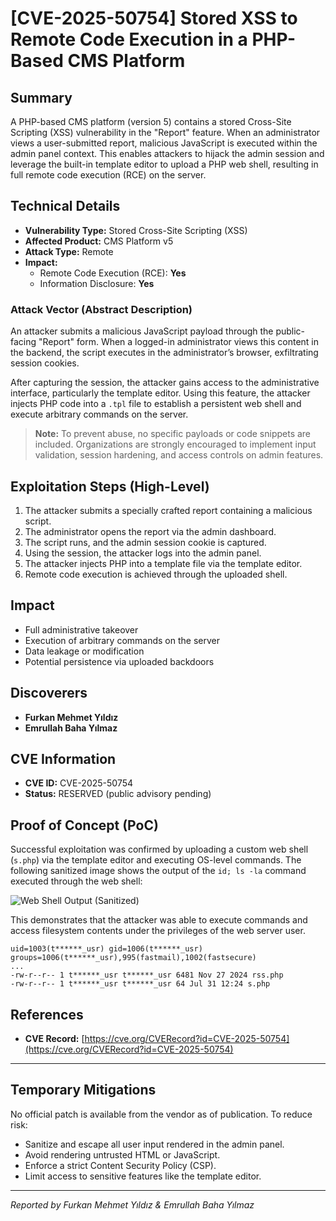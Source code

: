 # [CVE-2025-50754] Stored XSS to Remote Code Execution in a PHP-Based CMS Platform

## Summary
A PHP-based CMS platform (version 5) contains a stored Cross-Site Scripting (XSS) vulnerability in the "Report" feature. When an administrator views a user-submitted report, malicious JavaScript is executed within the admin panel context. This enables attackers to hijack the admin session and leverage the built-in template editor to upload a PHP web shell, resulting in full remote code execution (RCE) on the server.

## Technical Details
- **Vulnerability Type:** Stored Cross-Site Scripting (XSS)
- **Affected Product:** CMS Platform v5
- **Attack Type:** Remote
- **Impact:**
  - Remote Code Execution (RCE): **Yes**
  - Information Disclosure: **Yes**

### Attack Vector (Abstract Description)
An attacker submits a malicious JavaScript payload through the public-facing "Report" form. When a logged-in administrator views this content in the backend, the script executes in the administrator’s browser, exfiltrating session cookies.

After capturing the session, the attacker gains access to the administrative interface, particularly the template editor. Using this feature, the attacker injects PHP code into a `.tpl` file to establish a persistent web shell and execute arbitrary commands on the server.

> **Note:** To prevent abuse, no specific payloads or code snippets are included. Organizations are strongly encouraged to implement input validation, session hardening, and access controls on admin features.

## Exploitation Steps (High-Level)
1. The attacker submits a specially crafted report containing a malicious script.
2. The administrator opens the report via the admin dashboard.
3. The script runs, and the admin session cookie is captured.
4. Using the session, the attacker logs into the admin panel.
5. The attacker injects PHP into a template file via the template editor.
6. Remote code execution is achieved through the uploaded shell.

## Impact
- Full administrative takeover
- Execution of arbitrary commands on the server
- Data leakage or modification
- Potential persistence via uploaded backdoors

## Discoverers
- **Furkan Mehmet Yıldız**
- **Emrullah Baha Yılmaz**

## CVE Information
- **CVE ID:** CVE-2025-50754
- **Status:** RESERVED (public advisory pending)

## Proof of Concept (PoC)
Successful exploitation was confirmed by uploading a custom web shell (`s.php`) via the template editor and executing OS-level commands. The following sanitized image shows the output of the `id; ls -la` command executed through the web shell:

![Web Shell Output (Sanitized)](https://i.imgur.com/CSdSDLN.png)

This demonstrates that the attacker was able to execute commands and access filesystem contents under the privileges of the web server user.

```
uid=1003(t******_usr) gid=1006(t******_usr) groups=1006(t******_usr),995(fastmail),1002(fastsecure)
...
-rw-r--r-- 1 t******_usr t******_usr 6481 Nov 27 2024 rss.php
-rw-r--r-- 1 t******_usr t******_usr 64 Jul 31 12:24 s.php
```

## References
- **CVE Record:** [https://cve.org/CVERecord?id=CVE-2025-50754](https://cve.org/CVERecord?id=CVE-2025-50754)

---

## Temporary Mitigations
No official patch is available from the vendor as of publication. To reduce risk:
- Sanitize and escape all user input rendered in the admin panel.
- Avoid rendering untrusted HTML or JavaScript.
- Enforce a strict Content Security Policy (CSP).
- Limit access to sensitive features like the template editor.

---

*Reported by Furkan Mehmet Yıldız & Emrullah Baha Yılmaz*
